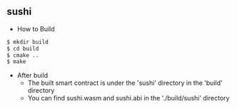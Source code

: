 sushi
-----------

 - How to Build 

```sh
$ mkdir build
$ cd build
$ cmake ..
$ make
```
 - After build 
   - The built smart contract is under the 'sushi' directory in the 'build' directory
   - You can find sushi.wasm and sushi.abi in the './build/sushi' directory



